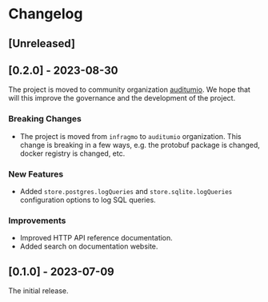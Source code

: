# Changelog

## [Unreleased]

## [0.2.0] - 2023-08-30

The project is moved to community organization [auditumio](https://github.com/auditumio).
We hope that will this improve the governance and the development of the project.

### Breaking Changes

- The project is moved from `infragmo` to `auditumio` organization.
This change is breaking in a few ways, e.g. the protobuf package is changed, 
docker registry is changed, etc.

### New Features

- Added `store.postgres.logQueries` and `store.sqlite.logQueries` configuration
options to log SQL queries.

### Improvements

- Improved HTTP API reference documentation.
- Added search on documentation website.

## [0.1.0] - 2023-07-09

The initial release.

